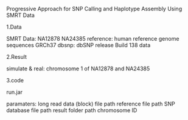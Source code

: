 Progressive Approach for SNP Calling and Haplotype Assembly Using SMRT Data

1.Data

SMRT Data: NA12878  NA24385
reference: human reference genome sequences GRCh37
dbsnp: dbSNP release Build 138 data

2.Result

simulate & real: chromosome 1 of NA12878 and NA24385

3.code

run.jar

paramaters: 
  long read data (block) file path
  reference file path
  SNP database file path
  result folder path
  chromosome ID
